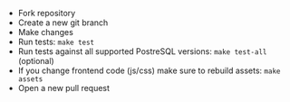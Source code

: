 - Fork repository
- Create a new git branch
- Make changes
- Run tests: `make test`
- Run tests against all supported PostreSQL versions: `make test-all` (optional)
- If you change frontend code (js/css) make sure to rebuild assets: `make assets`
- Open a new pull request